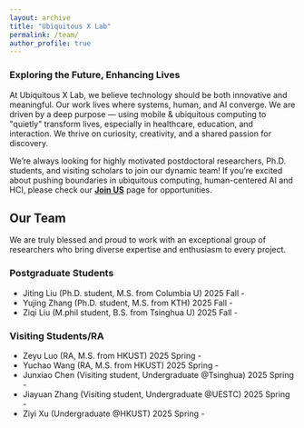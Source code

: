 ```yaml
---
layout: archive
title: "Ubiquitous X Lab"
permalink: /team/
author_profile: true
---
```


<!-- # Ubiquitous X Lab -->
### Exploring the Future, Enhancing Lives

At Ubiquitous X Lab, we believe technology should be both innovative and meaningful. Our  work lives where systems, human, and AI converge. We are driven by a deep purpose — using mobile & ubiquitous computing to "quietly" transform lives, especially in healthcare, education, and interaction. We thrive on curiosity, creativity, and a shared passion for discovery.

We’re always looking for ​highly motivated postdoctoral researchers, Ph.D. students, and visiting scholars to join our dynamic team! If you’re excited about pushing boundaries in ubiquitous computing, human-centered AI and HCI,  please check our **[Join US](https://qijiashao.github.io/student/)** page for opportunities. 

## Our Team
We are truly blessed and proud to work with an exceptional group of researchers who bring diverse expertise and enthusiasm to every project.

### Postgraduate Students
* Jiting Liu (Ph.D. student, M.S. from Columbia U) 2025 Fall - 
* Yujing Zhang (Ph.D. student, M.S. from KTH) 2025 Fall - 
* Ziqi Liu (M.phil student, B.S. from Tsinghua U) 2025 Fall - 

### Visiting Students/RA
* Zeyu Luo (RA, M.S. from HKUST) 2025 Spring - 
* Yuchao Wang (RA, M.S. from HKUST) 2025 Spring - 
* Junxiao Chen (Visiting student, Undergraduate @Tsinghua) 2025 Spring - 
* Jiayuan Zhang (Visiting student, Undergraduate @UESTC) 2025 Spring - 
* Ziyi Xu (Undergraduate @HKUST) 2025 Spring - 